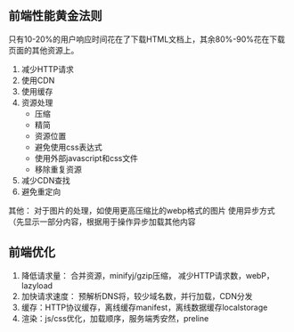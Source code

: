 ## 前端性能黄金法则
只有10-20%的用户响应时间花在了下载HTML文档上，其余80%-90%花在下载页面的其他资源上。

1. 减少HTTP请求
2. 使用CDN
3. 使用缓存
4. 资源处理
    * 压缩
    * 精简
    * 资源位置
    * 避免使用css表达式
    * 使用外部javascript和css文件
    * 移除重复资源
5. 减少CDN查找
6. 避免重定向

其他：
对于图片的处理，如使用更高压缩比的webp格式的图片
使用异步方式（先显示一部分内容，根据用于操作异步加载其他内容



## 前端优化
1. 降低请求量： 合并资源，minifyj/gzip压缩， 减少HTTP请求数，webP， lazyload
2. 加快请求速度： 预解析DNS将，较少域名数，并行加载，CDN分发
3. 缓存：HTTP协议缓存，离线缓存manifest，离线数据缓存localstorage
4. 渲染：js/css优化，加载顺序，服务端秀安然，preline